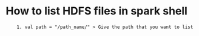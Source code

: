 # How to list HDFS files in spark shell
```
    1. val path = "/path_name/" > Give the path that you want to list
    

```